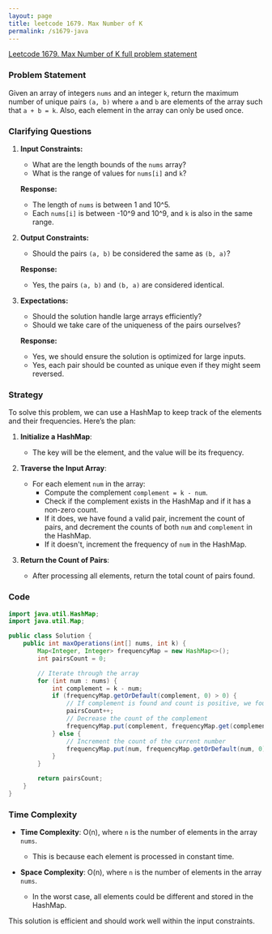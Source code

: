 ```yaml
---
layout: page
title: leetcode 1679. Max Number of K
permalink: /s1679-java
---
```

[Leetcode 1679. Max Number of K full problem statement](https://algoadvance.github.io/algoadvance/l1679)
### Problem Statement

Given an array of integers `nums` and an integer `k`, return the maximum number of unique pairs `(a, b)` where `a` and `b` are elements of the array such that `a + b = k`. Also, each element in the array can only be used once.

### Clarifying Questions

1. **Input Constraints:**
    - What are the length bounds of the `nums` array?
    - What is the range of values for `nums[i]` and `k`?

    **Response:** 
    - The length of `nums` is between 1 and 10^5.
    - Each `nums[i]` is between -10^9 and 10^9, and `k` is also in the same range.

2. **Output Constraints:**
    - Should the pairs `(a, b)` be considered the same as `(b, a)`?
    
    **Response:**
    - Yes, the pairs `(a, b)` and `(b, a)` are considered identical.

3. **Expectations:**
    - Should the solution handle large arrays efficiently?
    - Should we take care of the uniqueness of the pairs ourselves?

    **Response:**
    - Yes, we should ensure the solution is optimized for large inputs.
    - Yes, each pair should be counted as unique even if they might seem reversed.

### Strategy

To solve this problem, we can use a HashMap to keep track of the elements and their frequencies. Here’s the plan:

1. **Initialize a HashMap**:
    - The key will be the element, and the value will be its frequency.
    
2. **Traverse the Input Array**:
    - For each element `num` in the array:
        - Compute the complement `complement = k - num`.
        - Check if the complement exists in the HashMap and if it has a non-zero count.
        - If it does, we have found a valid pair, increment the count of pairs, and decrement the counts of both `num` and `complement` in the HashMap.
        - If it doesn't, increment the frequency of `num` in the HashMap.

3. **Return the Count of Pairs**:
    - After processing all elements, return the total count of pairs found.

### Code

```java
import java.util.HashMap;
import java.util.Map;

public class Solution {
    public int maxOperations(int[] nums, int k) {
        Map<Integer, Integer> frequencyMap = new HashMap<>();
        int pairsCount = 0;

        // Iterate through the array
        for (int num : nums) {
            int complement = k - num;
            if (frequencyMap.getOrDefault(complement, 0) > 0) {
                // If complement is found and count is positive, we found a pair
                pairsCount++;
                // Decrease the count of the complement
                frequencyMap.put(complement, frequencyMap.get(complement) - 1);
            } else {
                // Increment the count of the current number
                frequencyMap.put(num, frequencyMap.getOrDefault(num, 0) + 1);
            }
        }

        return pairsCount;
    }
}
```

### Time Complexity

- **Time Complexity**: O(n), where `n` is the number of elements in the array `nums`. 
  - This is because each element is processed in constant time.
  
- **Space Complexity**: O(n), where `n` is the number of elements in the array `nums`.
  - In the worst case, all elements could be different and stored in the HashMap.

This solution is efficient and should work well within the input constraints.